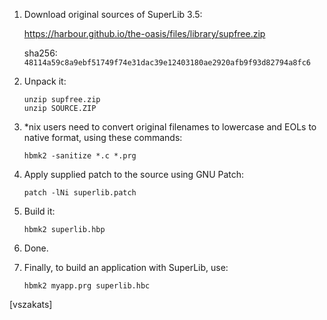 1. Download original sources of SuperLib 3.5:

   <https://harbour.github.io/the-oasis/files/library/supfree.zip>

   sha256: `48114a59c8a9ebf51749f74e31dac39e12403180ae2920afb9f93d82794a8fc6`

2. Unpack it:

   ```
   unzip supfree.zip
   unzip SOURCE.ZIP
   ```

3. *nix users need to convert original filenames to lowercase and EOLs
   to native format, using these commands:

   `hbmk2 -sanitize *.c *.prg`

4. Apply supplied patch to the source using GNU Patch:

   `patch -lNi superlib.patch`

5. Build it:

   `hbmk2 superlib.hbp`

6. Done.

7. Finally, to build an application with SuperLib, use:

   `hbmk2 myapp.prg superlib.hbc`

[vszakats]
